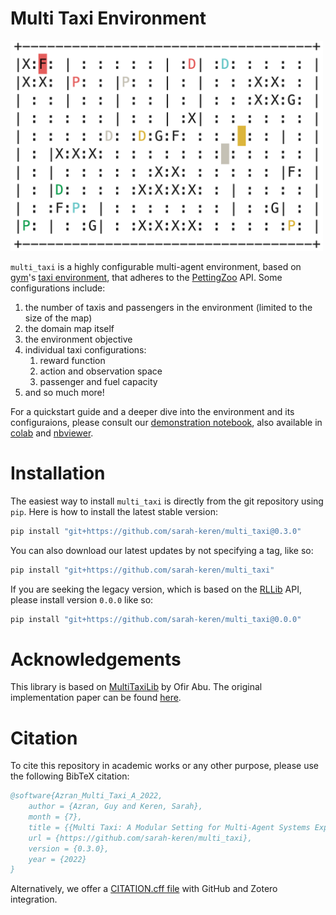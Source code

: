 # Multi Taxi Environment

<p>
    <img src="images/taxi_env.png" width="500" alt="taxi env example map"/>
</p>

`multi_taxi` is a highly configurable multi-agent environment, based on [gym](https://www.gymlibrary.ml/)'s
[taxi environment](https://www.gymlibrary.ml/environments/toy_text/taxi/), that adheres to the
[PettingZoo](https://www.pettingzoo.ml/) API. Some configurations include:
1. the number of taxis and passengers in the environment (limited to the size of the map)
2. the domain map itself
3. the environment objective
4. individual taxi configurations:
   1. reward function
   2. action and observation space
   3. passenger and fuel capacity
5. and so much more!

For a quickstart guide and a deeper dive into the environment and its configuraions, please consult our
[demonstration notebook](https://github.com/sarah-keren/multi_taxi/blob/main/notebooks/MultiTaxiEnvDemo.ipynb), also
available in
[colab](https://colab.research.google.com/github/sarah-keren/multi_taxi/blob/main/notebooks/MultiTaxiEnvDemo.ipynb) and
[nbviewer](https://nbviewer.org/github/sarah-keren/multi_taxi/blob/main/notebooks/MultiTaxiEnvDemo.ipynb).
 
# Installation
The easiest way to install `multi_taxi` is directly from the git repository using `pip`. Here is how to install the
latest stable version:
```bash
pip install "git+https://github.com/sarah-keren/multi_taxi@0.3.0"
```

You can also download our latest updates by not specifying a tag, like so:
```bash
pip install "git+https://github.com/sarah-keren/multi_taxi"
```


If you are seeking the legacy version, which is based on the [RLLib](https://docs.ray.io/en/latest/rllib/index.html)
API, please install version `0.0.0` like so:
```bash
pip install "git+https://github.com/sarah-keren/multi_taxi@0.0.0"
```

# Acknowledgements
This library is based on [MultiTaxiLib](https://github.com/ofirAbu/MultiTaxiLib) by Ofir Abu. The original
implementation paper can be found [here](https://github.com/ofirAbu/MultiTaxiLib/blob/master/MultiTaxiLabProject.pdf). 

# Citation
To cite this repository in academic works or any other purpose, please use the following BibTeX citation:
```BibTeX
@software{Azran_Multi_Taxi_A_2022,
    author = {Azran, Guy and Keren, Sarah},
    month = {7},
    title = {{Multi Taxi: A Modular Setting for Multi-Agent Systems Experiments}},
    url = {https://github.com/sarah-keren/multi_taxi},
    version = {0.3.0},
    year = {2022}
}
```
Alternatively, we offer a [CITATION.cff file](https://citation-file-format.github.io/) with GitHub and Zotero
integration.
